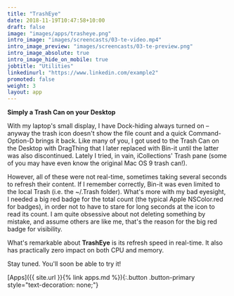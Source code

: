 ```yaml
---
title: "TrashEye"
date: 2018-11-19T10:47:58+10:00
draft: false
image: "images/apps/trasheye.png"
intro_image: "images/screencasts/03-te-video.mp4"
intro_image_preview: "images/screencasts/03-te-preview.png"
intro_image_absolute: true
intro_image_hide_on_mobile: true
jobtitle: "Utilities"
linkedinurl: "https://www.linkedin.com/example2"
promoted: false
weight: 3
layout: app
---
```


**Simply a Trash Can on your Desktop**

With my laptop's small display, I have Dock-hiding always turned on – anyway the trash icon doesn't show the file count and a quick Command-Option-D brings it back. Like many of you, I got used to the Trash Can on the Desktop with DragThing that I later replaced with Bin-it until the latter was also discontinued. Lately I tried, in vain, iCollections' Trash pane (some of you may have even know the original Mac OS 9 trash can!).

<!--break-->

However, all of these were not real-time, sometimes taking several seconds to refresh their content. If I remember correctly, Bin-it was even limited to the local Trash (i.e. the ~/.Trash folder). What's more with my bad eyesight, I needed a big red badge for the total count (the typical Apple NSColor.red for badges), in order not to have to stare for long seconds at the icon to read its count. I am quite obsessive about not deleting something by mistake, and assume others are like me, that's the reason for the big red badge for visibility.

What's remarkable about **TrashEye** is its refresh speed in real-time. It also has practically zero impact on both CPU and memory.

Stay tuned. You'll soon be able to try it!

[Apps]({{ site.url }}{% link apps.md %}){:.button .button-primary style="text-decoration: none;"}
